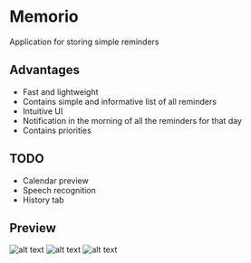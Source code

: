 # Memorio
Application for storing simple reminders

## Advantages
 - Fast and lightweight
 - Contains simple and informative list of all reminders
 - Intuitive UI
 - Notification in the morning of all the  reminders for that day
 - Contains priorities
 
## TODO
 - Calendar preview
 - Speech recognition
 - History tab
 
 ## Preview 
 ![alt text](https://scontent-ams3-1.xx.fbcdn.net/v/t34.0-12/27781529_10210816186256322_1352945137_n.png?oh=2ffa7a7888cab5e39baf5bda95a00ab3&oe=5A7EC935)
 ![alt text](https://scontent-ams3-1.xx.fbcdn.net/v/t34.0-12/27848880_10210816186296323_435324650_n.png?oh=79938e714eeae4124caa10084abfef82&oe=5A7EC080)
  ![alt text](https://scontent-ams3-1.xx.fbcdn.net/v/t34.0-12/27935700_10210816186216321_1990308250_n.png?oh=9fb5e4d07a752169800624e8ffa6fcc6&oe=5A7E6BA2)
